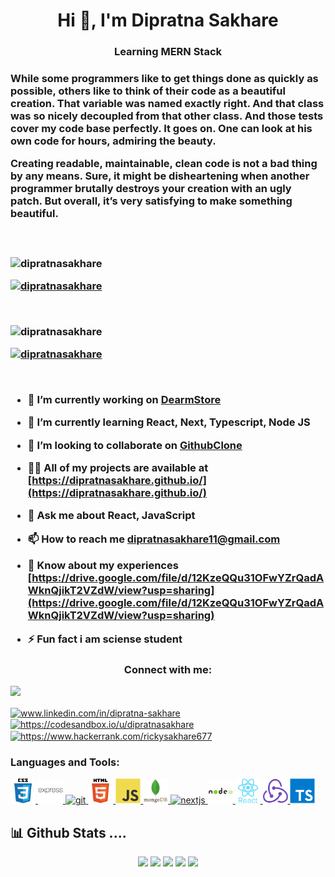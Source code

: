 <h1 align="center">Hi 👋, I'm Dipratna Sakhare</h1>
<h3 align="center">Learning MERN Stack</h3>


<h3>
	While some programmers like to get things done as quickly as possible, others like to think of their code as a beautiful creation. That variable was named exactly right. And that class was so nicely decoupled from that other class. And those tests cover my code base perfectly. It goes on. One can look at his own code for hours, admiring the beauty.

Creating readable, maintainable, clean code is not a bad thing by any means. Sure, it might be disheartening when another programmer brutally destroys your creation with an ugly patch. But overall, it’s very satisfying to make something beautiful.<h3>







<div  style=" margin: auto;">
    <img width="300px" src="https://i.pinimg.com/originals/41/7e/be/417ebee986aec41629278b1e04cfbfe9.gif" alt="">
    <img width="300px" src="https://cdn.dribbble.com/users/461802/screenshots/4753031/designergif.gif" alt="">
    <img width="300px" src="https://i.pinimg.com/originals/1d/ab/8f/1dab8fb61e47f74063638301a492e7a1.jpg" alt="">
    <img width="300px" src="https://static.vecteezy.com/system/resources/previews/002/217/940/large_2x/man-working-on-a-laptop-vector.jpg" alt="">
            <img width="300px" src="https://uploads-ssl.webflow.com/5da5022a5cd1a67955e64d97/60b6fd994089e43f76037e3e_Educator%20Resources-p-500.png" alt="">
        <img width="300px" src="https://i.imgur.com/gjv5CaH.gif" alt="">



</div>




<p align="left"> <img src="https://komarev.com/ghpvc/?username=dipratnasakhare&label=Profile%20views&color=0e75b6&style=flat" alt="dipratnasakhare" /> </p>

<p align="left"> <a href="https://github.com/ryo-ma/github-profile-trophy"><img src="https://github-profile-trophy.vercel.app/?username=dipratnasakhare" alt="dipratnasakhare" /></a> </p>

<p align="left"> <a href="https://twitter.com/" target="blank"><img src="https://img.shields.io/twitter/follow/?logo=twitter&style=for-the-badge" alt="" /></a> </p>


<p align="left"> <img src="https://komarev.com/ghpvc/?username=dipratnasakhare&label=Profile%20views&color=0e75b6&style=flat" alt="dipratnasakhare" /> </p>

<p align="left"> <a href="https://github.com/ryo-ma/github-profile-trophy"><img src="https://github-profile-trophy.vercel.app/?username=dipratnasakhare" alt="dipratnasakhare" /></a> </p>

<p align="left"> <a href="https://twitter.com/" target="blank"><img src="https://img.shields.io/twitter/follow/?logo=twitter&style=for-the-badge" alt="" /></a> </p>

- 🔭 I’m currently working on [DearmStore](https://github.com/dipratnasakhare/debonair-surprise-3863)

- 🌱 I’m currently learning **React, Next, Typescript, Node JS**

- 👯 I’m looking to collaborate on [GithubClone](https://github.com/dipratnasakhare/private-projects)

- 👨‍💻 All of my projects are available at [https://dipratnasakhare.github.io/](https://dipratnasakhare.github.io/)

- 💬 Ask me about **React, JavaScript**

- 📫 How to reach me **dipratnasakhare11@gmail.com**

- 📄 Know about my experiences [https://drive.google.com/file/d/12KzeQQu31OFwYZrQadAWknQjikT2VZdW/view?usp=sharing](https://drive.google.com/file/d/12KzeQQu31OFwYZrQadAWknQjikT2VZdW/view?usp=sharing)

- ⚡ Fun fact **i am sciense student**

 <h3 align="center">Connect with me:</h3>
 <img src="https://readme-typing-svg.herokuapp.com?size=26&duration=3000&lines=I+am+Dipratna+Sakhare+!;A+Fullstack+Web+Developer+!;let+'+s+get+connected++on+LinkedIn" > 

         
<p align="left">
<a target="blank" href="https://www.linkedin.com/in/dipratna-sakhare/" target="blank"><img align="center" src="https://raw.githubusercontent.com/rahuldkjain/github-profile-readme-generator/master/src/images/icons/Social/linked-in-alt.svg" alt="www.linkedin.com/in/dipratna-sakhare" height="30" width="40" /></a>
<a target="blank" href="https://codesandbox.com/https://codesandbox.io/u/dipratnasakhare" target="blank"><img align="center" src="https://raw.githubusercontent.com/rahuldkjain/github-profile-readme-generator/master/src/images/icons/Social/codesandbox.svg" alt="https://codesandbox.io/u/dipratnasakhare" height="30" width="40" /></a>
<a href="https://www.hackerrank.com/dipratnasakhare1" target="blank"><img align="center" src="https://raw.githubusercontent.com/rahuldkjain/github-profile-readme-generator/master/src/images/icons/Social/hackerrank.svg" alt="https://www.hackerrank.com/rickysakhare677" height="30" width="40" /></a>
</p>
	    

<h3 align="left">Languages and Tools:</h3>
<p align="left"> <a href="https://www.w3schools.com/css/" target="_blank" rel="noreferrer"> <img src="https://raw.githubusercontent.com/devicons/devicon/master/icons/css3/css3-original-wordmark.svg" alt="css3" width="40" height="40"/> </a> <a href="https://expressjs.com" target="_blank" rel="noreferrer"> <img src="https://raw.githubusercontent.com/devicons/devicon/master/icons/express/express-original-wordmark.svg" alt="express" width="40" height="40"/> </a> <a href="https://git-scm.com/" target="_blank" rel="noreferrer"> <img src="https://www.vectorlogo.zone/logos/git-scm/git-scm-icon.svg" alt="git" width="40" height="40"/> </a> <a href="https://www.w3.org/html/" target="_blank" rel="noreferrer"> <img src="https://raw.githubusercontent.com/devicons/devicon/master/icons/html5/html5-original-wordmark.svg" alt="html5" width="40" height="40"/> </a> <a href="https://developer.mozilla.org/en-US/docs/Web/JavaScript" target="_blank" rel="noreferrer"> <img src="https://raw.githubusercontent.com/devicons/devicon/master/icons/javascript/javascript-original.svg" alt="javascript" width="40" height="40"/> </a> <a href="https://www.mongodb.com/" target="_blank" rel="noreferrer"> <img src="https://raw.githubusercontent.com/devicons/devicon/master/icons/mongodb/mongodb-original-wordmark.svg" alt="mongodb" width="40" height="40"/> </a> <a href="https://nextjs.org/" target="_blank" rel="noreferrer"> <img src="https://cdn.worldvectorlogo.com/logos/nextjs-2.svg" alt="nextjs" width="40" height="40"/> </a> <a href="https://nodejs.org" target="_blank" rel="noreferrer"> <img src="https://raw.githubusercontent.com/devicons/devicon/master/icons/nodejs/nodejs-original-wordmark.svg" alt="nodejs" width="40" height="40"/> </a> <a href="https://reactjs.org/" target="_blank" rel="noreferrer"> <img src="https://raw.githubusercontent.com/devicons/devicon/master/icons/react/react-original-wordmark.svg" alt="react" width="40" height="40"/> </a> <a href="https://redux.js.org" target="_blank" rel="noreferrer"> <img src="https://raw.githubusercontent.com/devicons/devicon/master/icons/redux/redux-original.svg" alt="redux" width="40" height="40"/> </a> <a href="https://www.typescriptlang.org/" target="_blank" rel="noreferrer"> <img src="https://raw.githubusercontent.com/devicons/devicon/master/icons/typescript/typescript-original.svg" alt="typescript" width="40" height="40"/> </a> </p>



 <h2> 📊 Github Stats ....</h2>
<p align="center">
<img src="http://github-profile-summary-cards.vercel.app/api/cards/profile-details?username=dipratnasakhare&theme=github">
<img src="http://github-profile-summary-cards.vercel.app/api/cards/repos-per-language?username=dipratnasakhare&theme=github">
<img src="http://github-profile-summary-cards.vercel.app/api/cards/most-commit-language?username=dipratnasakhare&theme=github">
<img src="http://github-profile-summary-cards.vercel.app/api/cards/stats?username=dipratnasakhare&theme=github">
<img src="http://github-profile-summary-cards.vercel.app/api/cards/productive-time?username=dipratnasakhare&theme=github&utcOffset=8">
	
</p>









